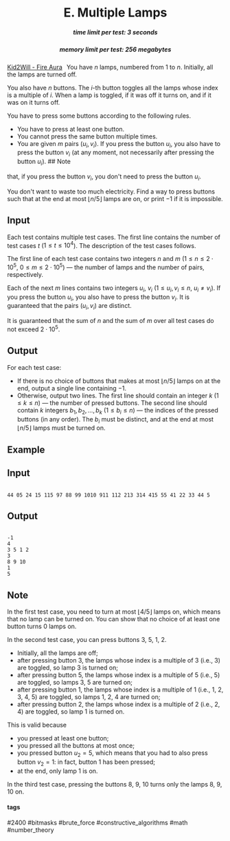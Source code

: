 <h1 style='text-align: center;'> E. Multiple Lamps</h1>

<h5 style='text-align: center;'>time limit per test: 3 seconds</h5>
<h5 style='text-align: center;'>memory limit per test: 256 megabytes</h5>

[Kid2Will - Fire Aura](https://soundcloud.com/xgp/kid2will-fire-aura)⠀You have $n$ lamps, numbered from $1$ to $n$. Initially, all the lamps are turned off.

You also have $n$ buttons. The $i$-th button toggles all the lamps whose index is a multiple of $i$. When a lamp is toggled, if it was off it turns on, and if it was on it turns off.

You have to press some buttons according to the following rules.

* You have to press at least one button.
* You cannot press the same button multiple times.
* You are given $m$ pairs $(u_i, v_i)$. If you press the button $u_i$, you also have to press the button $v_i$ (at any moment, not necessarily after pressing the button $u_i$). ## Note

 that, if you press the button $v_i$, you don't need to press the button $u_i$.

You don't want to waste too much electricity. Find a way to press buttons such that at the end at most $\lfloor n/5 \rfloor$ lamps are on, or print $-1$ if it is impossible.

## Input

Each test contains multiple test cases. The first line contains the number of test cases $t$ ($1 \le t \le 10^4$). The description of the test cases follows.

The first line of each test case contains two integers $n$ and $m$ ($1 \leq n \leq 2 \cdot 10^5$, $0 \leq m \leq 2 \cdot 10^5$) — the number of lamps and the number of pairs, respectively.

Each of the next $m$ lines contains two integers $u_i$, $v_i$ ($1 \leq u_i, v_i \leq n$, $u_i \neq v_i$). If you press the button $u_i$, you also have to press the button $v_i$. It is guaranteed that the pairs $(u_i, v_i)$ are distinct.

It is guaranteed that the sum of $n$ and the sum of $m$ over all test cases do not exceed $2 \cdot 10^5$.

## Output

For each test case: 

* If there is no choice of buttons that makes at most $\lfloor n/5 \rfloor$ lamps on at the end, output a single line containing $-1$.
* Otherwise, output two lines. The first line should contain an integer $k$ ($1 \le k \le n$) — the number of pressed buttons. The second line should contain $k$ integers $b_1, b_2, \dots, b_k$ ($1 \le b_i \le n$) — the indices of the pressed buttons (in any order). The $b_i$ must be distinct, and at the end at most $\lfloor n/5 \rfloor$ lamps must be turned on.
## Example

## Input


```

44 05 24 15 115 97 88 99 1010 911 112 213 314 415 55 41 22 33 44 5
```
## Output


```

-1
4
3 5 1 2
3
8 9 10
1
5
```
## Note

In the first test case, you need to turn at most $\lfloor 4/5 \rfloor$ lamps on, which means that no lamp can be turned on. You can show that no choice of at least one button turns $0$ lamps on.

In the second test case, you can press buttons $3$, $5$, $1$, $2$.

* Initially, all the lamps are off;
* after pressing button $3$, the lamps whose index is a multiple of $3$ (i.e., $3$) are toggled, so lamp $3$ is turned on;
* after pressing button $5$, the lamps whose index is a multiple of $5$ (i.e., $5$) are toggled, so lamps $3$, $5$ are turned on;
* after pressing button $1$, the lamps whose index is a multiple of $1$ (i.e., $1$, $2$, $3$, $4$, $5$) are toggled, so lamps $1$, $2$, $4$ are turned on;
* after pressing button $2$, the lamps whose index is a multiple of $2$ (i.e., $2$, $4$) are toggled, so lamp $1$ is turned on.

This is valid because 

* you pressed at least one button;
* you pressed all the buttons at most once;
* you pressed button $u_2 = 5$, which means that you had to also press button $v_2 = 1$: in fact, button $1$ has been pressed;
* at the end, only lamp $1$ is on.

In the third test case, pressing the buttons $8$, $9$, $10$ turns only the lamps $8$, $9$, $10$ on.



#### tags 

#2400 #bitmasks #brute_force #constructive_algorithms #math #number_theory 